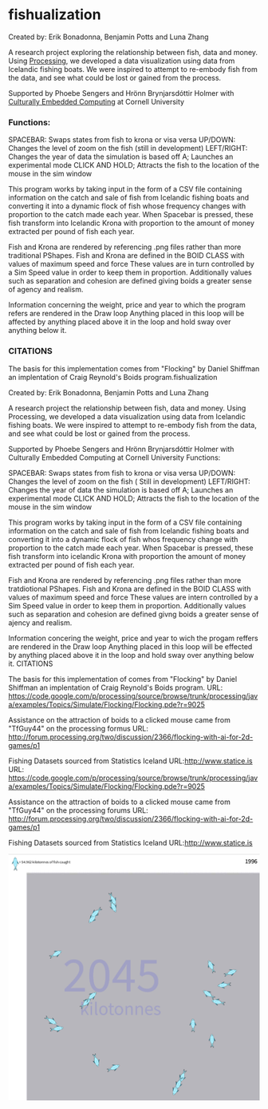 fishualization
==============
Created by: Erik Bonadonna, Benjamin Potts and Luna Zhang

A research project exploring the relationship between fish, data and money. Using [Processing](https://processing.org/), we developed a data visualization using data from
Icelandic fishing boats. We were inspired to attempt to re-embody fish from the data, and see what could be lost or gained from the process. 

Supported by Phoebe Sengers and Hrönn Brynjarsdóttir Holmer with [Culturally Embedded Computing](https://cemcom.infosci.cornell.edu) at Cornell University

### Functions: 
SPACEBAR: Swaps states from fish to krona or visa versa 
UP/DOWN: Changes the level of zoom on the fish (still in development) 
LEFT/RIGHT: Changes the year of data the simulation is based off 
A; Launches an experimental mode 
CLICK AND HOLD; Attracts the fish to the location of the mouse in the sim window

This program works by taking input in the form of a CSV file containing information on the catch and sale of fish from Icelandic fishing boats and converting it into a dynamic flock of fish whose frequency changes with proportion to the catch made each year. When Spacebar is pressed, these fish transform into Icelandic Krona with proportion to the amount of money extracted per pound of fish each year.

Fish and Krona are rendered by referencing .png files rather than more traditional PShapes. Fish and Krona are defined in the BOID CLASS with values of maximum speed and force These values are in turn controlled by a Sim Speed value in order to keep them in proportion. Additionally values such as separation and cohesion are defined giving boids a greater sense of agency and realism.

Information concerning the weight, price and year to which the program refers are rendered in the Draw loop Anything placed in this loop will be affected by anything placed above it in the loop and hold sway over anything below it.


### CITATIONS 
  The basis for this implementation comes from "Flocking" by Daniel Shiffman 
  an implentation of Craig Reynold's Boids program.fishualization

Created by: Erik Bonadonna, Benjamin Potts and Luna Zhang

A research project the relationship between fish, data and money. Using Processing, we developed a data visualization using data from Icelandic fishing boats. We were inspired to attempt to re-embody fish from the data, and see what could be lost or gained from the process.

Supported by Phoebe Sengers and Hrönn Brynjarsdóttir Holmer with Culturally Embedded Computing at Cornell University
Functions:

SPACEBAR: Swaps states from fish to krona or visa versa UP/DOWN: Changes the level of zoom on the fish ( Still in development) LEFT/RIGHT: Changes the year of data the simulation is based off A; Launches an experimental mode CLICK AND HOLD; Attracts the fish to the location of the mouse in the sim window

This program works by taking input in the form of a CSV file containing information on the catch and sale of fish from Icelandic fishing boats and converting it into a dynamic flock of fish whos frequency change with proportion to the catch made each year. When Spacebar is pressed, these fish transform into icelandic Krona with proportion the amount of money extracted per pound of fish each year.

Fish and Krona are rendered by referencing .png files rather than more tratdiotional PShapes. Fish and Krona are defined in the BOID CLASS with values of maximum speed and force These values are intern controlled by a Sim Speed value in order to keep them in proportion. Additionally values such as separation and cohesion are defined givng boids a greater sense of ajency and realism.

Information concering the weight, price and year to wich the progam reffers are rendered in the Draw loop Anything placed in this loop will be effected by anything placed above it in the loop and hold sway over anything below it.
CITATIONS

The basis for this implementation of comes from "Flocking" by Daniel Shiffman an implentation of Craig Reynold's Boids program. URL: https://code.google.com/p/processing/source/browse/trunk/processing/java/examples/Topics/Simulate/Flocking/Flocking.pde?r=9025

Assistance on the attraction of boids to a clicked mouse came from "TfGuy44" on the processing formus URL: http://forum.processing.org/two/discussion/2366/flocking-with-ai-for-2d-games/p1

Fishing Datasets sourced from Statistics Iceland URL:http://www.statice.is
  URL:  https://code.google.com/p/processing/source/browse/trunk/processing/java/examples/Topics/Simulate/Flocking/Flocking.pde?r=9025
  
  Assistance on the attraction of boids to a clicked mouse came from "TfGuy44" on the processing forums
  URL:  http://forum.processing.org/two/discussion/2366/flocking-with-ai-for-2d-games/p1
  
  Fishing Datasets sourced from Statistics Iceland
  URL:http://www.statice.is

![Screenshot of program](./screenshot-4.png)
